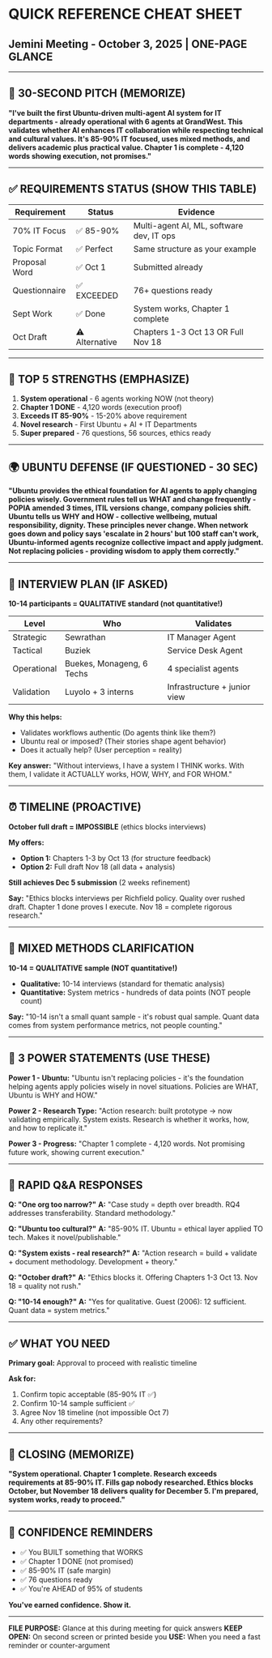 # QUICK REFERENCE CHEAT SHEET
## Jemini Meeting - October 3, 2025 | ONE-PAGE GLANCE

---

## 🎤 30-SECOND PITCH (MEMORIZE)
**"I've built the first Ubuntu-driven multi-agent AI system for IT departments - already operational with 6 agents at GrandWest. This validates whether AI enhances IT collaboration while respecting technical and cultural values. It's 85-90% IT focused, uses mixed methods, and delivers academic plus practical value. Chapter 1 is complete - 4,120 words showing execution, not promises."**

---

## ✅ REQUIREMENTS STATUS (SHOW THIS TABLE)

| Requirement | Status | Evidence |
|-------------|--------|----------|
| 70% IT Focus | ✅ 85-90% | Multi-agent AI, ML, software dev, IT ops |
| Topic Format | ✅ Perfect | Same structure as your example |
| Proposal Word | ✅ Oct 1 | Submitted already |
| Questionnaire | ✅ EXCEEDED | 76+ questions ready |
| Sept Work | ✅ Done | System works, Chapter 1 complete |
| Oct Draft | ⚠️ Alternative | Chapters 1-3 Oct 13 OR Full Nov 18 |

---

## 💪 TOP 5 STRENGTHS (EMPHASIZE)

1. **System operational** - 6 agents working NOW (not theory)
2. **Chapter 1 DONE** - 4,120 words (execution proof)
3. **Exceeds IT 85-90%** - 15-20% above requirement
4. **Novel research** - First Ubuntu + AI + IT Departments
5. **Super prepared** - 76 questions, 56 sources, ethics ready

---

## 🌍 UBUNTU DEFENSE (IF QUESTIONED - 30 SEC)

**"Ubuntu provides the ethical foundation for AI agents to apply changing policies wisely. Government rules tell us WHAT and change frequently - POPIA amended 3 times, ITIL versions change, company policies shift. Ubuntu tells us WHY and HOW - collective wellbeing, mutual responsibility, dignity. These principles never change. When network goes down and policy says 'escalate in 2 hours' but 100 staff can't work, Ubuntu-informed agents recognize collective impact and apply judgment. Not replacing policies - providing wisdom to apply them correctly."**

---

## 🎯 INTERVIEW PLAN (IF ASKED)

**10-14 participants = QUALITATIVE standard (not quantitative!)**

| Level | Who | Validates |
|-------|-----|-----------|
| Strategic | Sewrathan | IT Manager Agent |
| Tactical | Buziek | Service Desk Agent |
| Operational | Buekes, Monageng, 6 Techs | 4 specialist agents |
| Validation | Luyolo + 3 interns | Infrastructure + junior view |

**Why this helps:**
- Validates workflows authentic (Do agents think like them?)
- Ubuntu real or imposed? (Their stories shape agent behavior)
- Does it actually help? (User perception = reality)

**Key answer:** "Without interviews, I have a system I THINK works. With them, I validate it ACTUALLY works, HOW, WHY, and FOR WHOM."

---

## ⏰ TIMELINE (PROACTIVE)

**October full draft = IMPOSSIBLE** (ethics blocks interviews)

**My offers:**
- **Option 1:** Chapters 1-3 by Oct 13 (for structure feedback)
- **Option 2:** Full draft Nov 18 (all data + analysis)

**Still achieves Dec 5 submission** (2 weeks refinement)

**Say:** "Ethics blocks interviews per Richfield policy. Quality over rushed draft. Chapter 1 done proves I execute. Nov 18 = complete rigorous research."

---

## 🔬 MIXED METHODS CLARIFICATION

**10-14 = QUALITATIVE sample (NOT quantitative!)**

- **Qualitative:** 10-14 interviews (standard for thematic analysis)
- **Quantitative:** System metrics - hundreds of data points (NOT people count)

**Say:** "10-14 isn't a small quant sample - it's robust qual sample. Quant data comes from system performance metrics, not people counting."

---

## 🎤 3 POWER STATEMENTS (USE THESE)

**Power 1 - Ubuntu:**
"Ubuntu isn't replacing policies - it's the foundation helping agents apply policies wisely in novel situations. Policies are WHAT, Ubuntu is WHY and HOW."

**Power 2 - Research Type:**
"Action research: built prototype → now validating empirically. System exists. Research is whether it works, how, and how to replicate it."

**Power 3 - Progress:**
"Chapter 1 complete - 4,120 words. Not promising future work, showing current execution."

---

## 🤔 RAPID Q&A RESPONSES

**Q: "One org too narrow?"**
**A:** "Case study = depth over breadth. RQ4 addresses transferability. Standard methodology."

**Q: "Ubuntu too cultural?"**
**A:** "85-90% IT. Ubuntu = ethical layer applied TO tech. Makes it novel/publishable."

**Q: "System exists - real research?"**
**A:** "Action research = build + validate + document methodology. Development + theory."

**Q: "October draft?"**
**A:** "Ethics blocks it. Offering Chapters 1-3 Oct 13. Nov 18 = quality not rush."

**Q: "10-14 enough?"**
**A:** "Yes for qualitative. Guest (2006): 12 sufficient. Quant data = system metrics."

---

## ✅ WHAT YOU NEED

**Primary goal:** Approval to proceed with realistic timeline

**Ask for:**
1. Confirm topic acceptable (85-90% IT ✅)
2. Confirm 10-14 sample sufficient ✅
3. Agree Nov 18 timeline (not impossible Oct 7)
4. Any other requirements?

---

## 🎯 CLOSING (MEMORIZE)

**"System operational. Chapter 1 complete. Research exceeds requirements at 85-90% IT. Fills gap nobody researched. Ethics blocks October, but November 18 delivers quality for December 5. I'm prepared, system works, ready to proceed."**

---

## 💪 CONFIDENCE REMINDERS

- ✅ You BUILT something that WORKS
- ✅ Chapter 1 DONE (not promised)
- ✅ 85-90% IT (safe margin)
- ✅ 76 questions ready
- ✅ You're AHEAD of 95% of students

**You've earned confidence. Show it.**

---

**FILE PURPOSE:** Glance at this during meeting for quick answers
**KEEP OPEN:** On second screen or printed beside you
**USE:** When you need a fast reminder or counter-argument
